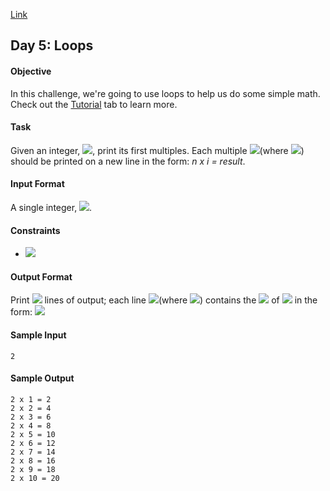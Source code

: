 [Link](https://www.hackerrank.com/challenges/30-loops/problem)

## Day 5: Loops

#### Objective
In this challenge, we're going to use loops to help us do some simple math. Check out the [Tutorial](https://www.hackerrank.com/challenges/30-loops/tutorial) tab to learn more.

#### Task
Given an integer, <img src="https://latex.codecogs.com/svg.latex?\Large&space;n">, print its first multiples. Each multiple  <img src="https://latex.codecogs.com/svg.latex?\Large&space;n\times{i}">(where <img src="https://latex.codecogs.com/svg.latex?\Large&space;1\le{i}\le{10}">) should be printed on a new line in the form: *n x i = result*.

#### Input Format

A single integer, <img src="https://latex.codecogs.com/svg.latex?\Large&space;n">.

#### Constraints

- <img src="https://latex.codecogs.com/svg.latex?\Large&space;2\le{n}\le{20}">

#### Output Format

Print <img src="https://latex.codecogs.com/svg.latex?\Large&space;10"> lines of output; each line <img src="https://latex.codecogs.com/svg.latex?\Large&space;i">(where <img src="https://latex.codecogs.com/svg.latex?\Large&space;1\le{i}\le{10}">) contains the <img src="https://latex.codecogs.com/svg.latex?\Large&space;result"> of <img src="https://latex.codecogs.com/svg.latex?\Large&space;n\times{i}"> in the form:
<img src="https://latex.codecogs.com/svg.latex?\Large&space;n{\;}\times{{\;}i}{\;}={\;}result">
#### Sample Input
```
2
```
#### Sample Output
```
2 x 1 = 2
2 x 2 = 4
2 x 3 = 6
2 x 4 = 8
2 x 5 = 10
2 x 6 = 12
2 x 7 = 14
2 x 8 = 16
2 x 9 = 18
2 x 10 = 20
```
